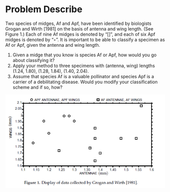 # Problem Describe
Two species of midges, Af and Apf, have been identified by biologists Grogan and Wirth [1981] on the basis of antenna and wing length. (See Figure 1.) Each of nine Af midges is denoted by “[]”, and each of six Apf midges is denoted by “◦”. It is important to be able to classify a specimen as Af or Apf, given the antenna and wing length.  
1. Given a midge that you know is species Af or Apf, how would you go about classifying it?  
2. Apply your method to three specimens with (antenna, wing) lengths (1.24, 1.80), (1.28, 1.84), (1.40, 2.04).  
3. Assume that species Af is a valuable pollinator and species Apf is a carrier of a debilitating disease. Would you modify your classification scheme and if so, how?  

 ![](img/001.png)